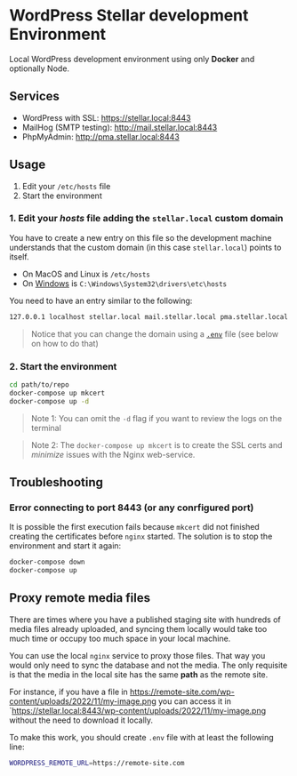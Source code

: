 # WordPress Stellar development Environment

Local WordPress development environment using only **Docker** and optionally Node.

## Services

- WordPress with SSL: <https://stellar.local:8443>
- MailHog (SMTP testing): <http://mail.stellar.local:8443>
- PhpMyAdmin: <http://pma.stellar.local:8443>

## Usage

1. Edit your `/etc/hosts` file
2. Start the environment

### 1. Edit your _hosts_ file adding the `stellar.local` custom domain

You have to create a new entry on this file so the development machine understands that the custom domain (in this case `stellar.local`) points to itself.

- On MacOS and Linux is `/etc/hosts`
- On [Windows](https://www.liquidweb.com/kb/edit-host-file-windows-10/) is `C:\Windows\System32\drivers\etc\hosts`

You need to have an entry similar to the following:

```bash
127.0.0.1 localhost stellar.local mail.stellar.local pma.stellar.local
```

> Notice that you can change the domain using a [`.env`](.env.example) file (see below on how to do that)

### 2. Start the environment

```bash
cd path/to/repo
docker-compose up mkcert
docker-compose up -d
```

> Note 1:
> You can omit the `-d` flag if you want to review the logs on the terminal

> Note 2:
> The `docker-compose up mkcert` is to create the SSL certs and _minimize_ issues with the Nginx web-service.

## Troubleshooting

### Error connecting to port 8443 (or any conrfigured port)

It is possible the first execution fails because `mkcert` did not finished creating the certificates before `nginx` started. The solution is to stop the environment and start it again:

```bash
docker-compose down
docker-compose up
```

## Proxy remote media files

There are times where you have a published staging site with hundreds of media files already uploaded, and syncing them locally would take too much time or occupy too much space in your local machine.

You can use the local `nginx` service to proxy those files. That way you would only need to sync the database and not the media. The only requisite is that the media in the local site has the same **path** as the remote site.

For instance, if you have a file in <https://remote-site.com/wp-content/uploads/2022/11/my-image.png> you can access it in `<https://stellar.local:8443/wp-content/uploads/2022/11/my-image.png> without the need to download it locally.

To make this work, you should create `.env` file with at least the following line:

```bash
WORDPRESS_REMOTE_URL=https://remote-site.com
```
